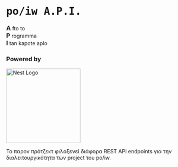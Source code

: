 
<p align="center">
<h1 style='font-family: monospace'>po/iw A.P.I.</h1>
<h3 style='display: inline'>A</h3> fto to<br/>
<h3 style='display: inline'>P</h3> rogramma<br/>
<h3 style='display: inline'>I</h3> tan kapote aplo<br/>

<h3>Powered by</h3>
  <a href="http://nestjs.com/" target="blank"><img src="https://nestjs.com/img/logo_text.svg" width="200" alt="Nest Logo" /></a>
</p>


Το παρον πρότζεκτ φιλοξενεί διάφορα REST API endpoints για την διαλειτουργικότητα των project του po/iw.
